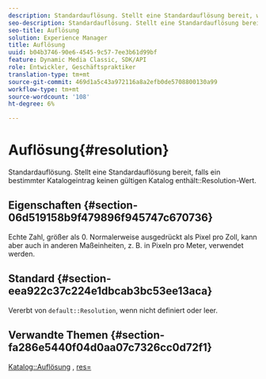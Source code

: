 ```yaml
---
description: Standardauflösung. Stellt eine Standardauflösung bereit, wenn ein bestimmter Katalogeintrag keinen gültigen Wert für die Katalogauflösung enthält.
seo-description: Standardauflösung. Stellt eine Standardauflösung bereit, wenn ein bestimmter Katalogeintrag keinen gültigen Wert für die Katalogauflösung enthält.
seo-title: Auflösung
solution: Experience Manager
title: Auflösung
uuid: b04b3746-90e6-4545-9c57-7ee3b61d99bf
feature: Dynamic Media Classic, SDK/API
role: Entwickler, Geschäftspraktiker
translation-type: tm+mt
source-git-commit: 469d1a5c43a972116a8a2efb0de5708800130a99
workflow-type: tm+mt
source-wordcount: '108'
ht-degree: 6%

---
```



# Auflösung{#resolution}

Standardauflösung. Stellt eine Standardauflösung bereit, falls ein bestimmter Katalogeintrag keinen gültigen Katalog enthält::Resolution-Wert.

## Eigenschaften {#section-06d519158b9f479896f945747c670736}

Echte Zahl, größer als 0. Normalerweise ausgedrückt als Pixel pro Zoll, kann aber auch in anderen Maßeinheiten, z. B. in Pixeln pro Meter, verwendet werden.

## Standard {#section-eea922c37c224e1dbcab3bc53ee13aca}

Vererbt von `default::Resolution`, wenn nicht definiert oder leer.

## Verwandte Themen {#section-fa286e5440f04d0aa07c7326cc0d72f1}

[Katalog::Auflösung](../../../../../ir-api/material-cat/image-rendering-api-ref/c-ir-material-catalog/c-ir-material-data-reference/r-ir-resolution-dataref.md#reference-6a2d64c2d72b438fade58a3391569da7) ,  [res=](../../../../../ir-api/http-protocol/image-rendering-api-ref/c-ir-http-protocol-ref/c-ir-http-protocol-command-reference/r-ir-res.md#reference-0ad9de8887144c83a6db97b4994f7c04)
